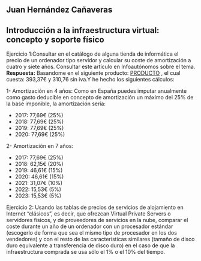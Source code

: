 ## Juan Hernández Cañaveras 
## Introducción a la infraestructura virtual: concepto y soporte físico 

Ejercicio 1:Consultar en el catálogo de alguna tienda de informática el precio de un ordenador tipo servidor y calcular su coste de amortización a cuatro y siete años. Consultar este artículo en Infoautónomos sobre el tema.
**Respuesta:** Basandome en el siguiente producto: [PRODUCTO](https://www.mercadoactual.es/ordenador-servidor-lenovo-thinkserver-ts150.html?colabG=2&gclid=Cj0KCQjwgIPOBRDnARIsAHA1X3Qxoynd-fEG2KhrXhrGdCtXhJHR4-gI4Dwp9ZpY6HJu6hy5Z1ogTQsaAq31EALw_wcB) , el cual cuesta: 393,37€ y 310,76 sin iva.Y he hecho los siguientes cálculos: 

 1- Amortización en 4 años: Como en España puedes imputar anualmente como gasto deducible en concepto de amortización un máximo del 25% de la base imponible, la amortización sería:
 * 2017: 77,69€ (25%)
 * 2018: 77,69€ (25%)
 * 2019: 77,69€ (25%)
 * 2020: 77,69€ (25%)

 2- Amortización en 7 años:
 * 2017: 77,69€ (25%)
 * 2018: 62,15€ (20%)
 * 2019: 46,61€ (15%)
 * 2020: 46,61€ (15%)
 * 2021: 31,07€ (10%)
 * 2022: 15,53€ (5%)
 * 2023: 15,53€ (5%)

Ejercicio 2: Usando las tablas de precios de servicios de alojamiento en Internet “clásicos”, es decir, que ofrezcan Virtual Private Servers o servidores físicos, y de proveedores de servicios en la nube, comparar el coste durante un año de un ordenador con un procesador estándar (escogerlo de forma que sea el mismo tipo de procesador en los dos vendedores) y con el resto de las características similares (tamaño de disco duro equivalente a transferencia de disco duro) en el caso de que la infraestructura comprada se usa sólo el 1% o el 10% del tiempo.



